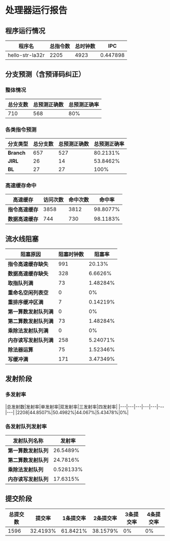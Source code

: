 # 处理器运行报告
## 程序运行情况
|程序名|总指令数|总时钟数|IPC|
|---|---|---|---|
|hello-str-la32r|2205|4923|0.447898|

## 分支预测（含预译码纠正）
### 整体情况
|总分支数|总预测正确数|总预测正确率|
|---|---|---|
|710|568|80%|

### 各类指令预测
|分支类型|总分支数|总预测正确数|总预测正确率|
|---|---|---|---|
|**Branch**| 657 | 527 | 80.2131%|
|**JIRL**| 26 | 14 | 53.8462%|
|**BL**| 27 | 27 | 100%|

### 高速缓存命中
|高速缓存|访问次数|命中次数|命中率|
|---|---|---|---|
|**指令高速缓存**| 3858 | 3812 | 98.8077%|
|**数据高速缓存**| 744 | 730 | 98.1183%|
## 流水线阻塞
|阻塞原因|阻塞时钟数|阻塞率|
|---|---|---|
|**指令高速缓存缺失**| 991 | 20.13%|
|**数据高速缓存缺失**| 328 | 6.6626%|
|**取指队列满**| 73 | 1.48284%|
|**重命名空闲列表空**|0 | 0%|
|**重排序缓冲区满**|7 | 0.14219%|
|**第一算数发射队列满**|0 | 0%|
|**第二算数发射队列满**|73 | 1.48284%|
|**乘除法发射队列满**|0 | 0%|
|**内存读写发射队列满**|258 | 5.24071%|
|**除法器运算**|75 | 1.52346%|
|**写缓冲满**|171 | 3.47349%|

## 发射阶段
### 多发射率
|总发射数|发射率|单发射率|双发射率|三发射率|四发射率|
|---|---|---|---|---|---|---|
|2208|44.8507%|50.4982%|44.067%|5.43478%|0%|

### 各发射队列发射率
|发射队列名称|发射率|
|---|---|
|**第一算数发射队列**|26.5489%|
|**第二算数发射队列**|24.7816%|
|**乘除法发射队列**|0.528133%|
|**内存读写发射队列**|17.6315%|

## 提交阶段
|总提交数|提交率|1条提交率|2条提交率|3条提交率|4条提交率|
|---|---|---|---|---|---|
|1596|32.4193%|61.8421%|38.1579%|0%|0%|
